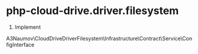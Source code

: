 # php-cloud-drive.driver.filesystem

1) Implement

A3Naumov\CloudDriveDriverFilesystem\Infrastructure\Contract\Service\ConfigInterface
